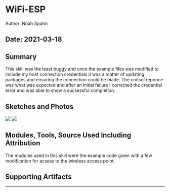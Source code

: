 #  WiFi-ESP

Author: Noah Spahn

Date: 2021-03-18
-----

## Summary
This skill was the least buggy and once the example files was modified to include my host connection credentials it was  a matter of updating packages and ensuring the connection could be made. The consol reponce was what was expected and after an initial failure I corrected the credential error and was able to show a sucsessful completion.

## Sketches and Photos
[<img src="/22/images/esp32 router.png">]()
[<img src="/22/images/ESP32 Wifi.png">]()

## Modules, Tools, Source Used Including Attribution
The modules used in this skill were the example code given with a few modification for acsess to the wireless access point. 

## Supporting Artifacts


-----
